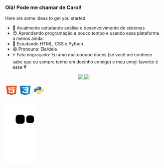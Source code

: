 ### Olá! Pode me chamar de Carol!

Here are some ideas to get you started:

- 🔭 Atualmente estudando análise e desenvolvimento de sistemas
- 😊 Aprendendo programação a pouco tempo e usando essa plataforma a menos ainda.
- 🌱 Estudando HTML, CSS e Python.
- 😄 Pronouns: Ela/dela
- ⚡ Fato engraçado: Eu amo muitoooooo doces (se você me conhece sabe que eu sempre tenho um docinho comigo) e meu emoji favorito é esse 💗 

<div align="center">
  <a href="https://github.com/carolnogueira13">
  <img height="180em" src="https://github-readme-stats.vercel.app/api?username=carolnogueira13&show_icons=true&theme=panda&include_all_commits=true&count_private=true"/>
  <img height="180em" src="https://github-readme-stats.vercel.app/api/top-langs/?username=carolnogueira13&layout=compact&langs_count=7&theme=panda&include_all_commits=true&count_private=true"/>
</div>

<div style="display: inline_block"><br>
  <img align="center" alt="Carol-HTML" height="30" width="40" src="https://raw.githubusercontent.com/devicons/devicon/master/icons/html5/html5-original.svg">
  <img align="center" alt="Carol-CSS" height="30" width="40" src="https://raw.githubusercontent.com/devicons/devicon/master/icons/css3/css3-original.svg">
  <img align="center" alt="Carol-Python" height="30" width="40" src="https://raw.githubusercontent.com/devicons/devicon/master/icons/python/python-original.svg">
</div>

##

![Snake animation](https://github.com/carolnogueira13/carolnogueira13/blob/output/github-contribution-grid-snake.svg)

